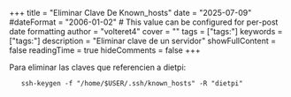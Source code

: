 +++
title = "Eliminar Clave De Known_hosts"
date = "2025-07-09"
#dateFormat = "2006-01-02" # This value can be configured for per-post date formatting
author = "volteret4"
cover = ""
tags = ["tags:"]
keywords = ["tags:"]
description = "Eliminar clave de un servidor"
showFullContent = false
readingTime = true
hideComments = false
+++


Para eliminar las claves que referencien a dietpi:
```
   ssh-keygen -f "/home/$USER/.ssh/known_hosts" -R "dietpi"
